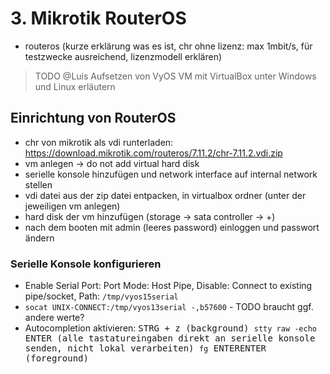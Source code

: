 # 3. Mikrotik RouterOS

* routeros (kurze erklärung was es ist, chr ohne lizenz: max 1mbit/s, für testzwecke ausreichend, lizenzmodell erklären)

> TODO @Luis Aufsetzen von VyOS VM mit VirtualBox unter Windows und Linux erläutern

## Einrichtung von RouterOS
- chr von mikrotik als vdi runterladen: https://download.mikrotik.com/routeros/7.11.2/chr-7.11.2.vdi.zip
- vm anlegen -> do not add virtual hard disk
- serielle konsole hinzufügen und network interface auf internal network stellen
- vdi datei aus der zip datei entpacken, in virtualbox ordner (unter der jeweiligen vm anlegen)
- hard disk der vm hinzufügen (storage -> sata controller -> +)
- nach dem booten mit admin (leeres password) einloggen und passwort ändern

### Serielle Konsole konfigurieren
- Enable Serial Port:
  Port Mode: Host Pipe,
  Disable: Connect to existing pipe/socket,
  Path: `/tmp/vyos15serial`
- `socat UNIX-CONNECT:/tmp/vyos13serial -,b57600`  - TODO braucht ggf. andere werte?
- Autocompletion aktivieren:
  <kbd>STRG<kbd> + <kbd>z<kbd> (background)
  `stty raw -echo` <kbd>ENTER<kbd> (alle tastatureingaben direkt an serielle konsole senden, nicht lokal verarbeiten)
  `fg` <kbd>ENTER<kbd><kbd>ENTER<kbd> (foreground)

